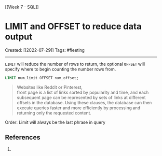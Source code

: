 [[Week 7 - SQL]]

# LIMIT and OFFSET to reduce data output
Created:  [[2022-07-29]]
Tags: #fleeting 

---
`LIMIT` will reduce the number of rows to return, 
the optional `OFFSET` will specify where to begin counting the number rows from.
```SQL
LIMIT num_limit OFFSET num_offset;
```
> Websites like Reddit or Pinterest,  
 front page is a list of links sorted by popularity and time, and each subsequent page can be 
 represented by sets of links at different offsets in the database. 
 Using these clauses, the database can then execute queries faster and more efficiently by 
 processing and returning only the requested content.


Order: Limit will always be the last phrase in query










## References
1. 